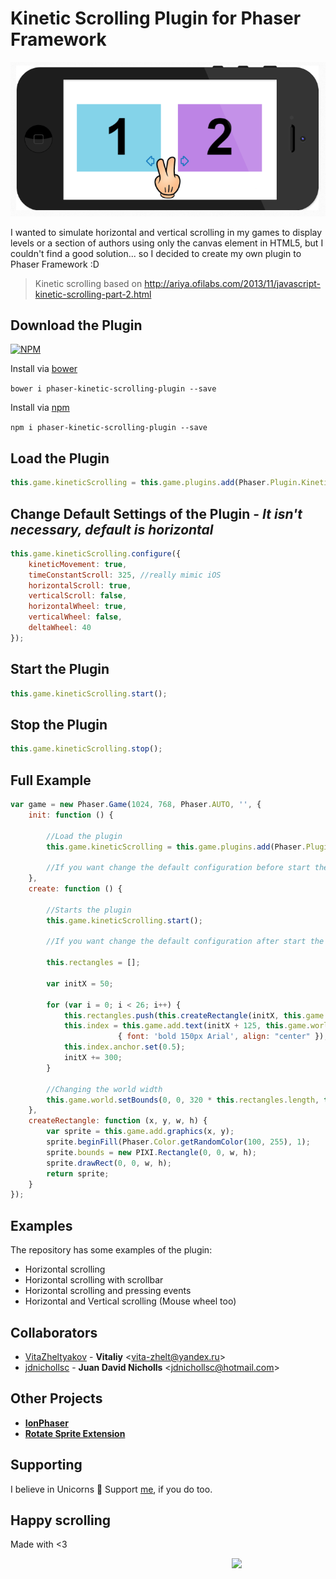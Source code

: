 # Kinetic Scrolling Plugin for Phaser Framework

![Kinetic Scrolling Plugin](https://raw.githubusercontent.com/jdnichollsc/Phaser-Kinetic-Scrolling-Plugin/gh-pages/img/plugin.png)

I wanted to simulate horizontal and vertical scrolling in my games to display levels or a section of authors using only the canvas element in HTML5, but I couldn't find a good solution... so I decided to create my own plugin to Phaser Framework :D

> Kinetic scrolling based on http://ariya.ofilabs.com/2013/11/javascript-kinetic-scrolling-part-2.html

## Download the Plugin

[![NPM](https://nodei.co/npm/phaser-kinetic-scrolling-plugin.png?downloads=true&downloadRank=true&stars=true)](https://nodei.co/npm/phaser-kinetic-scrolling-plugin/)

Install via [bower](http://bower.io)

`bower i phaser-kinetic-scrolling-plugin --save`

Install via [npm](https://www.npmjs.com)

`npm i phaser-kinetic-scrolling-plugin --save`

## Load the Plugin

```javascript
this.game.kineticScrolling = this.game.plugins.add(Phaser.Plugin.KineticScrolling);
```

## Change Default Settings of the Plugin - *_It isn't necessary, default is horizontal_*

```javascript
this.game.kineticScrolling.configure({
    kineticMovement: true,
    timeConstantScroll: 325, //really mimic iOS
    horizontalScroll: true,
    verticalScroll: false,
    horizontalWheel: true,
    verticalWheel: false,
    deltaWheel: 40
});
```

## Start the Plugin

```javascript
this.game.kineticScrolling.start();
```

## Stop the Plugin

```javascript
this.game.kineticScrolling.stop();
```

## Full Example

```javascript
var game = new Phaser.Game(1024, 768, Phaser.AUTO, '', {
    init: function () {

        //Load the plugin
        this.game.kineticScrolling = this.game.plugins.add(Phaser.Plugin.KineticScrolling);

        //If you want change the default configuration before start the plugin
    },
    create: function () {

        //Starts the plugin
        this.game.kineticScrolling.start();

        //If you want change the default configuration after start the plugin

        this.rectangles = [];

        var initX = 50;

        for (var i = 0; i < 26; i++) {
            this.rectangles.push(this.createRectangle(initX, this.game.world.centerY - 100, 250, 200));
            this.index = this.game.add.text(initX + 125, this.game.world.centerY, i + 1,
                        { font: 'bold 150px Arial', align: "center" });
            this.index.anchor.set(0.5);
            initX += 300;
        }

        //Changing the world width
        this.game.world.setBounds(0, 0, 320 * this.rectangles.length, this.game.height);
    },
    createRectangle: function (x, y, w, h) {
        var sprite = this.game.add.graphics(x, y);
        sprite.beginFill(Phaser.Color.getRandomColor(100, 255), 1);
        sprite.bounds = new PIXI.Rectangle(0, 0, w, h);
        sprite.drawRect(0, 0, w, h);
        return sprite;
    }
});
```

## Examples
The repository has some examples of the plugin:
- Horizontal scrolling
- Horizontal scrolling with scrollbar
- Horizontal scrolling and pressing events
- Horizontal and Vertical scrolling (Mouse wheel too)

## Collaborators
* [VitaZheltyakov](https://github.com/VitaZheltyakov) - **Vitaliy** &lt;vita-zhelt@yandex.ru&gt;
* [jdnichollsc](https://github.com/jdnichollsc) - **Juan David Nicholls** &lt;jdnichollsc@hotmail.com&gt;

## Other Projects
- **[IonPhaser](http://market.ionic.io/plugins/ionphaser)**
- **[Rotate Sprite Extension](https://github.com/jdnichollsc/Phaser-Rotate-Sprite-Extension)**

## Supporting
I believe in Unicorns 🦄
Support [me](http://www.paypal.me/jdnichollsc/2), if you do too.

## Happy scrolling
Made with <3

<img width="150px" src="http://phaser.azurewebsites.net/assets/nicholls.png" align="right">
